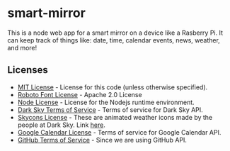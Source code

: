 # smart-mirror

This is a node web app for a smart mirror on a device like a Rasberry Pi. It can keep track of things like: date, time, calendar events, news, weather, and more!

## Licenses

- [MIT License](LICENSE) - License for this code (unless otherwise specified).
- [Roboto Font License](https://www.apache.org/licenses/LICENSE-2.0.html) - Apache 2.0 License
- [Node License](https://github.com/nodejs/node/blob/master/LICENSE) - License for the Nodejs runtime environment.
- [Dark Sky Terms of Service](https://darksky.net/dev/docs/terms) - Terms of service for Dark Sky API.
- [Skycons License](https://creativecommons.org/publicdomain/zero/1.0/) - These are animated weather icons made by the people at Dark Sky. Link [here](https://github.com/darkskyapp/skycons).
- [Google Calendar License](https://developers.google.com/google-apps/calendar/terms) - Terms of service for Google Calendar API.
- [GitHub Terms of Service](https://help.github.com/articles/github-terms-of-service/) - Since we are using GitHub API.